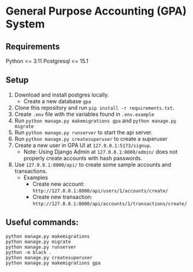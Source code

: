 # General Purpose Accounting (GPA) System

## Requirements
Python <= 3.11
Postgresql <= 15.1


## Setup
1. Download and install postgres locally. 
   - Create a new database `gpa`
2. Clone this repository and run `pip install -r requirements.txt`.
3. Create `.env` file with the variables found in `.env.example`
4. Run `python manage.py makemigrations gpa` and `python manage.py migrate`  
5. Run `python manage.py runserver` to start the api server.
6. Run `python manage.py createsuperuser` to create a superuser
7. Create a new user in GPA UI at `127.0.0.1:5173/signup`.
   - Note: Using Django Admin at `127.0.0.1:8000/admin/` does not properly create accounts with hash passwords.
8. Use `127.0.0.1:8000/api/` to create some sample accounts and transactions.
   - Examples
      - Create new account: `http://127.0.0.1:8000/api/users/1/accounts/create/`
      - Create new transaction: `http://127.0.0.1:8000/api/accounts/1/transactions/create/`

## Useful commands:
```shell
python manage.py makemigrations
python manage.py migrate
python manage.py runserver
python -m black .
python manage.py createsuperuser
python manage.py makemigrations gpa

```
